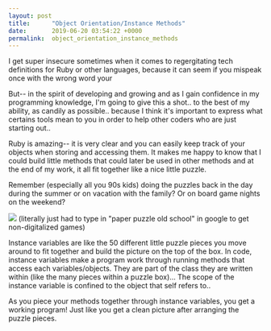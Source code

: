 ```yaml
---
layout: post
title:      "Object Orientation/Instance Methods"
date:       2019-06-20 03:54:22 +0000
permalink:  object_orientation_instance_methods
---
```



I get super insecure sometimes when it comes to regergitating tech definitions for Ruby or other languages, because it can seem if you mispeak once with the wrong word your 

But-- in the spirit of developing and growing and as I gain confidence in my programming knowledge, I'm going to give this a shot.. to the best of my ability, as candily as possible.. because I think it's important to express what certains tools mean to you in order to help other coders who are just starting out..

Ruby is amazing-- it is very clear and you can easily keep track of your objects when storing and accessing them. It makes me happy to know that I could build little methods that could later be used  in other methods and at the end of my work, it all fit together like a nice little puzzle.

Remember (especially all you 90s kids) doing the puzzles back in the day during the summer or on vacation with the family?  Or on board game nights on the weekend?

![](https://images-na.ssl-images-amazon.com/images/I/81hzIGEpELL._SL1500_.jpg)
(literally just had to type in "paper puzzle old school" in google to get non-digitalized games)

Instance variables are like the 50 different little puzzle pieces you move around to fit together and build the picture on the top of the box.  In code, instance variables make a program work through running methods that access each variables/objects.  They are part of the class they are written within (like the many pieces within a puzzle box)... The scope of the instance variable is confined to the object that self refers to..

As you piece your methods together through instance variables, you get a working program!  Just like you get a clean picture after arranging the puzzle pieces.  





